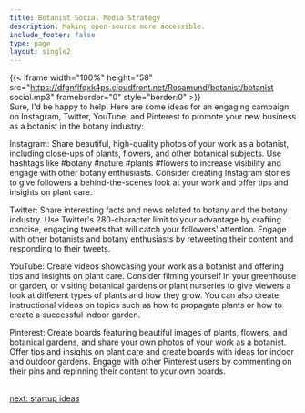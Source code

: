 ```yaml
---
title: Botanist Social Media Strategy
description: Making open-source more accessible.
include_footer: false
type: page
layout: single2
---
```


{{< iframe width="100%" height="58" src="https://dfgnflfqxk4ps.cloudfront.net/Rosamund/botanist/botanist social.mp3" frameborder="0" style="border:0" >}}<br>
Sure, I'd be happy to help! Here are some ideas for an engaging campaign on Instagram, Twitter, YouTube, and Pinterest to promote your new business as a botanist in the botany industry:

Instagram: Share beautiful, high-quality photos of your work as a botanist, including close-ups of plants, flowers, and other botanical subjects. Use hashtags like #botany #nature #plants #flowers to increase visibility and engage with other botany enthusiasts. Consider creating Instagram stories to give followers a behind-the-scenes look at your work and offer tips and insights on plant care.

Twitter: Share interesting facts and news related to botany and the botany industry. Use Twitter's 280-character limit to your advantage by crafting concise, engaging tweets that will catch your followers' attention. Engage with other botanists and botany enthusiasts by retweeting their content and responding to their tweets.

YouTube: Create videos showcasing your work as a botanist and offering tips and insights on plant care. Consider filming yourself in your greenhouse or garden, or visiting botanical gardens or plant nurseries to give viewers a look at different types of plants and how they grow. You can also create instructional videos on topics such as how to propagate plants or how to create a successful indoor garden.

Pinterest: Create boards featuring beautiful images of plants, flowers, and botanical gardens, and share your own photos of your work as a botanist. Offer tips and insights on plant care and create boards with ideas for indoor and outdoor gardens. Engage with other Pinterest users by commenting on their pins and repinning their content to your own boards.

<br>
<a href="https://workdojos.com/botanist/startup">next: startup ideas</a>
</p>